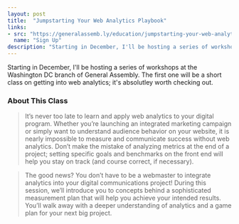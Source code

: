 ```yaml
---
layout: post
title:  "Jumpstarting Your Web Analytics Playbook"
links: 
- src: "https://generalassemb.ly/education/jumpstarting-your-web-analytics-playbook/washington-dc/8999"
  name: "Sign Up"
description: "Starting in December, I'll be hosting a series of workshops at the Washington DC branch of General Assembly. The first one will be a short class on getting into web analytics; it's absolutley worth checking out."
---
```


Starting in December, I'll be hosting a series of workshops at the Washington DC branch of General Assembly. The first one will be a short class on getting into web analytics; it's absolutley worth checking out.

### About This Class

> It’s never too late to learn and apply web analytics to your digital program. Whether you’re launching an integrated marketing campaign or simply want to understand audience behavior on your website, it is nearly impossible to measure and communicate success without web analytics. Don’t make the mistake of analyzing metrics at the end of a project; setting specific goals and benchmarks on the front end will help you stay on track (and course correct, if necessary).

>The good news? You don’t have to be a webmaster to integrate analytics into your digital communications project! During this session, we’ll introduce you to concepts behind a sophisticated measurement plan that will help you achieve your intended results. You’ll walk away with a deeper understanding of analytics and a game plan for your next big project.
